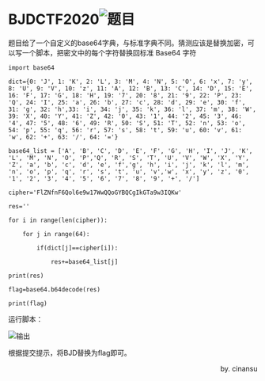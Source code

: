 # BJDCTF2020![题目](C:\Users\lenovo\Desktop\ab4db692-26e1-4474-9ede-d5a9d34d9a18.png)

题目给了一个自定义的base64字典，与标准字典不同。猜测应该是替换加密，可以写一个脚本，把密文中的每个字符替换回标准 Base64 字符

```
import base64

dict={0: 'J', 1: 'K', 2: 'L', 3: 'M', 4: 'N', 5: 'O', 6: 'x', 7: 'y', 8: 'U', 9: 'V', 10: 'z', 11: 'A', 12: 'B', 13: 'C', 14: 'D', 15: 'E', 16: 'F', 17: 'G', 18: 'H', 19: '7', 20: '8', 21: '9', 22: 'P', 23: 'Q', 24: 'I', 25: 'a', 26: 'b', 27: 'c', 28: 'd', 29: 'e', 30: 'f', 31: 'g', 32: 'h',33: 'i', 34: 'j', 35: 'k', 36: 'l', 37: 'm', 38: 'W', 39: 'X', 40: 'Y', 41: 'Z', 42: '0', 43: '1', 44: '2', 45: '3', 46: '4', 47: '5', 48: '6', 49: 'R', 50: 'S', 51: 'T', 52: 'n', 53: 'o', 54: 'p', 55: 'q', 56: 'r', 57: 's', 58: 't', 59: 'u', 60: 'v', 61: 'w', 62: '+', 63: '/', 64: '='}

base64_list = ['A', 'B', 'C', 'D', 'E', 'F', 'G', 'H', 'I', 'J', 'K', 'L', 'M', 'N', 'O', 'P','Q', 'R', 'S', 'T', 'U', 'V', 'W', 'X', 'Y', 'Z', 'a', 'b', 'c', 'd', 'e', 'f','g', 'h', 'i', 'j', 'k', 'l', 'm', 'n', 'o', 'p', 'q', 'r', 's', 't', 'u', 'v','w', 'x', 'y', 'z', '0', '1', '2', '3', '4', '5', '6', '7', '8', '9', '+', '/']

cipher='FlZNfnF6Qol6e9w17WwQQoGYBQCgIkGTa9w3IQKw'

res=''

for i in range(len(cipher)):

    for j in range(64):

        if(dict[j]==cipher[i]):

            res+=base64_list[j]

print(res)

flag=base64.b64decode(res)

print(flag)
```

运行脚本：

![输出](C:\Users\lenovo\Desktop\111.png)

根据提交提示，将BJD替换为flag即可。



<p style="text-align: right;">
by. cinansu
</p>

